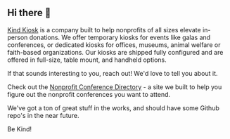 ## Hi there 👋

[Kind Kiosk](https://kindkiosk.com) is a company built to help nonprofits of all sizes elevate in-person donations. 
We offer temporary kiosks for events like galas and conferences, or dedicated kiosks for offices, museums, animal welfare or faith-based organizations.
Our kiosks are shipped fully configured and are offered in full-size, table mount, and handheld options.

If that sounds interesting to you, reach out! We'd love to tell you about it.

Check out the [Nonprofit Conference Directory](https://nonprofitconferencedirectory.com) - a site we built to help you figure out the nonprofit conferences you want to attend.

We've got a ton of great stuff in the works, and should have some Github repo's in the near future.

Be Kind!

<!--

**Here are some ideas to get you started:**

🙋‍♀️ A short introduction - what is your organization all about?
🌈 Contribution guidelines - how can the community get involved?
👩‍💻 Useful resources - where can the community find your docs? Is there anything else the community should know?
🍿 Fun facts - what does your team eat for breakfast?
🧙 Remember, you can do mighty things with the power of [Markdown](https://docs.github.com/github/writing-on-github/getting-started-with-writing-and-formatting-on-github/basic-writing-and-formatting-syntax)
-->

